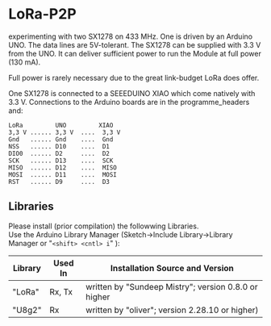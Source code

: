 # LoRa-P2P

experimenting with two SX1278 on 433 MHz. One is driven by an Arduino UNO. The data lines are 5V-tolerant. The SX1278 can be supplied with 3.3 V from the UNO. It can deliver sufficient power to run the Module at full power (130 mA).

Full power is rarely necessary due to the great link-budget LoRa does offer.

One SX1278 is connected to a SEEEDUINO XIAO which come natively with 3.3 V.
Connections to the Arduino boards are in the programme_headers and:

    LoRa         UNO         XIAO
    3,3 V ...... 3,3 V  ....  3,3 V
    Gnd   ...... Gnd    ....  Gnd
    NSS   ...... D10    ....  D1
    DIO0  ...... D2     ....  D2
    SCK   ...... D13    ....  SCK
    MISO  ...... D12    ....  MISO
    MOSI  ...... D11    ....  MOSI
    RST   ...... D9     ....  D3

## Libraries

Please install (prior compilation) the followwing Libraries.  
Use the Arduino Library Manager (Sketch->Include Library->Library Manager or "`<shift> <cntl> i`" ):

Library | Used In | Installation Source and Version
--------|---------|--------
"LoRa" | Rx, Tx | written by "Sundeep Mistry"; version 0.8.0 or higher 
"U8g2" | Rx     | written by "oliver"; version 2.28.10 or higher)
